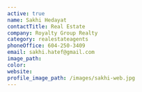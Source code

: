 ```yaml
---
active: true
name: Sakhi Hedayat
contactTitle: Real Estate
company: Royalty Group Realty
category: realestateagents
phoneOffice: 604-250-3409
email: sakhi.hatef@gmail.com
image_path:
color:
website:
profile_image_path: /images/sakhi-web.jpg
---
```



